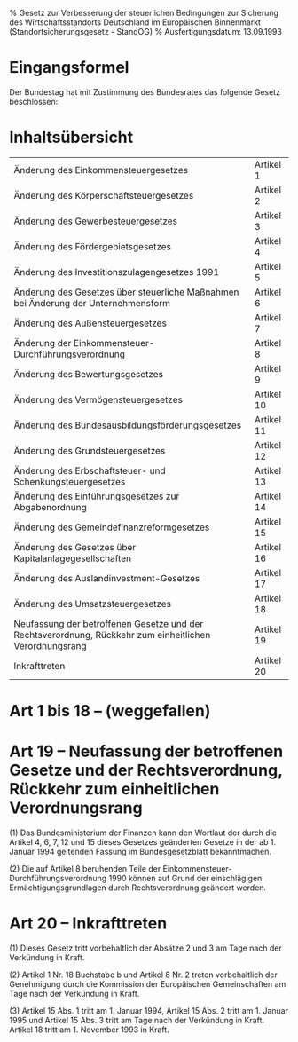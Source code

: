 % Gesetz zur Verbesserung der steuerlichen Bedingungen zur Sicherung des Wirtschaftsstandorts Deutschland im Europäischen Binnenmarkt  (Standortsicherungsgesetz - StandOG)
% Ausfertigungsdatum: 13.09.1993
 
# Eingangsformel

Der Bundestag hat mit Zustimmung des Bundesrates das folgende Gesetz beschlossen:

# Inhaltsübersicht

|                                                                                                         |            |
|:--------------------------------------------------------------------------------------------------------|:-----------|
| Änderung des Einkommensteuergesetzes                                                                    | Artikel 1  |
| Änderung des Körperschaftsteuergesetzes                                                                 | Artikel 2  |
| Änderung des Gewerbesteuergesetzes                                                                      | Artikel 3  |
| Änderung des Fördergebietsgesetzes                                                                      | Artikel 4  |
| Änderung des Investitionszulagengesetzes 1991                                                           | Artikel 5  |
| Änderung des Gesetzes über steuerliche Maßnahmen bei Änderung der Unternehmensform                      | Artikel 6  |
| Änderung des Außensteuergesetzes                                                                        | Artikel 7  |
| Änderung der Einkommensteuer-Durchführungsverordnung                                                    | Artikel 8  |
| Änderung des Bewertungsgesetzes                                                                         | Artikel 9  |
| Änderung des Vermögensteuergesetzes                                                                     | Artikel 10 |
| Änderung des Bundesausbildungsförderungsgesetzes                                                        | Artikel 11 |
| Änderung des Grundsteuergesetzes                                                                        | Artikel 12 |
| Änderung des Erbschaftsteuer- und Schenkungsteuergesetzes                                               | Artikel 13 |
| Änderung des Einführungsgesetzes zur Abgabenordnung                                                     | Artikel 14 |
| Änderung des Gemeindefinanzreformgesetzes                                                               | Artikel 15 |
| Änderung des Gesetzes über Kapitalanlagegesellschaften                                                  | Artikel 16 |
| Änderung des Auslandinvestment-Gesetzes                                                                 | Artikel 17 |
| Änderung des Umsatzsteuergesetzes                                                                       | Artikel 18 |
| Neufassung der betroffenen Gesetze und der Rechtsverordnung, Rückkehr zum einheitlichen Verordnungsrang | Artikel 19 |
| Inkrafttreten                                                                                           | Artikel 20 |

# Art 1 bis 18 – (weggefallen)

# Art 19 – Neufassung der betroffenen Gesetze und der Rechtsverordnung, Rückkehr zum einheitlichen Verordnungsrang

(1) Das Bundesministerium der Finanzen kann den Wortlaut der durch die Artikel 4, 6, 7, 12 und 15 dieses Gesetzes geänderten Gesetze in der ab 1. Januar 1994 geltenden Fassung im Bundesgesetzblatt bekanntmachen.

(2) Die auf Artikel 8 beruhenden Teile der Einkommensteuer-Durchführungsverordnung 1990 können auf Grund der einschlägigen Ermächtigungsgrundlagen durch Rechtsverordnung geändert werden.

# Art 20 – Inkrafttreten

(1) Dieses Gesetz tritt vorbehaltlich der Absätze 2 und 3 am Tage nach der Verkündung in Kraft.

(2) Artikel 1 Nr. 18 Buchstabe b und Artikel 8 Nr. 2 treten vorbehaltlich der Genehmigung durch die Kommission der Europäischen Gemeinschaften am Tage nach der Verkündung in Kraft.

(3) Artikel 15 Abs. 1 tritt am 1. Januar 1994, Artikel 15 Abs. 2 tritt am 1. Januar 1995 und Artikel 15 Abs. 3 tritt am Tage nach der Verkündung in Kraft. Artikel 18 tritt am 1. November 1993 in Kraft.
